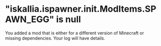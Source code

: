 ﻿# "iskallia.ispawner.init.ModItems.SPAWN_EGG" is null

You added a mod that is either for a different version of Minecraft or missing 
dependencies. Your log will have details.
